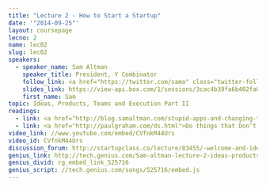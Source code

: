 ```yaml
---
title: "Lecture 2 - How to Start a Startup"
date: '"2014-09-25"'
layout: coursepage
lecno: 2
name: lec02
slug: lec02
speakers:
  - speaker_name: Sam Altman
    speaker_title: President, Y Combinator
    follow_link: <a href="https://twitter.com/sama" class="twitter-follow-button" data-show-count="false" data-show-screen-name="true">Follow @sama</a>
    slides_link: https://view-api.box.com/1/sessions/3cac4b39fa6b402fa06bfe6cef6a312e/view
    first_name: Sam
topic: Ideas, Products, Teams and Execution Part II
readings:
  - link: <a href="http://blog.samaltman.com/stupid-apps-and-changing-the-world">Stupid Apps and Changing the World</a> by Sam Altman
  - link: <a href="http://paulgraham.com/ds.html">Do things that Don’t Scale</a> by Paul Graham
video_link: //www.youtube.com/embed/CVfnkM44Urs
video_id: CVfnkM44Urs
discussion_forum: http://startupclass.co/lecture/83455/-welcome-and-ideas-products-teams-and-execution-part-iibr
genius_link: http://tech.genius.com/Sam-altman-lecture-2-ideas-products-teams-and-execution-part-ii-annotated
genius_divid: rg_embed_link_525716
genius_script: //tech.genius.com/songs/525716/embed.js
---
```

